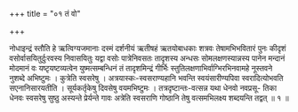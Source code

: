 +++
title = "०१ तं वो"

+++

नोधाइन्द्रं स्तौति हे ऋत्विग्यजमानाः दस्मं दर्शनीयं ऋतीषहं ऋतयोबाधकाः शत्रवः तेषामभिभवितारं पुनः कीदृशं वसोर्वासयितुर्दुःरवस्य निवासयितुः यद्वा वसोः पात्रेनिवसतः तादृशस्य अन्धसः सोमलक्षणस्यान्नस्य पानेन मन्दानं मोदमानं वः यष्टृयष्टव्यत्वेन युष्मत्सम्बन्धिनं तं तादृशमिन्द्रं गीर्भिः स्तुतिलक्षणाभिर्वाग्भिरभिनवामहे नूस्तवने नुशब्दे अभिष्टुमः । कुत्रेति स्वसरेषु । अत्रयास्कः-स्वसराण्यहानि भवन्ति स्वयंसारीण्यपिवा स्वरादित्योभवति सएनानिसारयतीति । सूर्यकर्तृकेषु दिवसेषु वयमभिष्टुमः । तत्रदृष्टान्तः-वत्सन्न यथा धेनवो नवप्रसू- तिका धेनवः स्वसरेषु सुष्ठु अस्यन्ते प्रेर्यन्ते गावः अत्रेति स्वसराणि गोष्ठानि तेषु वत्समभिलक्ष्य शब्दयन्ति तद्वत् ॥ १ ॥